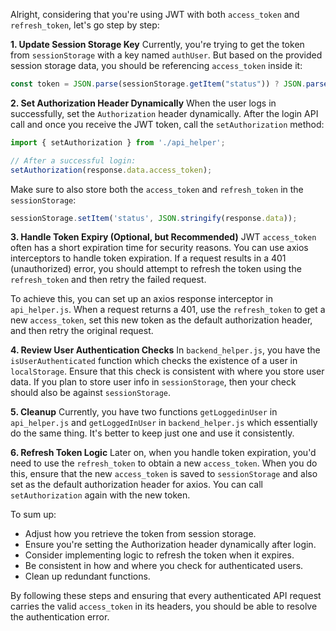 Alright, considering that you're using JWT with both `access_token` and `refresh_token`, let's go step by step:

**1. Update Session Storage Key**
Currently, you're trying to get the token from `sessionStorage` with a key named `authUser`. But based on the provided session storage data, you should be referencing `access_token` inside it:

```javascript
const token = JSON.parse(sessionStorage.getItem("status")) ? JSON.parse(sessionStorage.getItem("status")).access_token : null;
```

**2. Set Authorization Header Dynamically**
When the user logs in successfully, set the `Authorization` header dynamically. After the login API call and once you receive the JWT token, call the `setAuthorization` method:

```javascript
import { setAuthorization } from './api_helper';

// After a successful login:
setAuthorization(response.data.access_token);
```

Make sure to also store both the `access_token` and `refresh_token` in the `sessionStorage`:

```javascript
sessionStorage.setItem('status', JSON.stringify(response.data));
```

**3. Handle Token Expiry (Optional, but Recommended)**
JWT `access_token` often has a short expiration time for security reasons. You can use axios interceptors to handle token expiration. If a request results in a 401 (unauthorized) error, you should attempt to refresh the token using the `refresh_token` and then retry the failed request.

To achieve this, you can set up an axios response interceptor in `api_helper.js`. When a request returns a 401, use the `refresh_token` to get a new `access_token`, set this new token as the default authorization header, and then retry the original request.

**4. Review User Authentication Checks**
In `backend_helper.js`, you have the `isUserAuthenticated` function which checks the existence of a user in `localStorage`. Ensure that this check is consistent with where you store user data. If you plan to store user info in `sessionStorage`, then your check should also be against `sessionStorage`.

**5. Cleanup**
Currently, you have two functions `getLoggedinUser` in `api_helper.js` and `getLoggedInUser` in `backend_helper.js` which essentially do the same thing. It's better to keep just one and use it consistently.

**6. Refresh Token Logic**
Later on, when you handle token expiration, you'd need to use the `refresh_token` to obtain a new `access_token`. When you do this, ensure that the new `access_token` is saved to `sessionStorage` and also set as the default authorization header for axios. You can call `setAuthorization` again with the new token.

To sum up:

- Adjust how you retrieve the token from session storage.
- Ensure you're setting the Authorization header dynamically after login.
- Consider implementing logic to refresh the token when it expires.
- Be consistent in how and where you check for authenticated users.
- Clean up redundant functions.

By following these steps and ensuring that every authenticated API request carries the valid `access_token` in its headers, you should be able to resolve the authentication error.